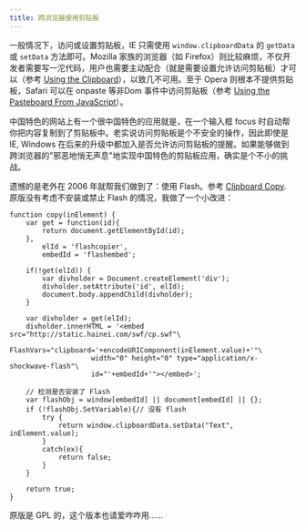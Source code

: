 ```yaml
---
title: 跨浏览器使用剪贴板
---
```

一般情况下，访问或设置剪贴板，IE 只需使用 `window.clipboardData` 的 `getData` 或 `setData` 方法即可。Mozilla 家族的浏览器（如 Firefox）则比较麻烦，不仅开发者需要写一沱代码，用户也需要主动配合（就是需要设置允许访问剪贴板）才可以（参考 [Using the Clipboard][0]），以致几不可用。至于 Opera 则根本不提供剪贴板，Safari 可以在 onpaste 等非Dom 事件中访问剪贴板（参考 [Using the Pasteboard From JavaScript][1]）。

中国特色的网站上有一个很中国特色的应用就是，在一个输入框 focus 时自动帮你把内容复制到了剪贴板中。老实说访问剪贴板是个不安全的操作，因此即使是 IE, Windows 在后来的升级中都加入是否允许访问剪贴板的提醒。如果能够做到跨浏览器的"邪恶地悄无声息"地实现中国特色的剪贴板应用，确实是个不小的挑战。

遗憾的是老外在 2006 年就帮我们做到了：使用 Flash。参考 [Clipboard Copy][2]. 原版没有考虑不安装或禁止 Flash 的情况，我做了一个小改进：

    function copy(inElement) {
        var get = function(id){
            return document.getElementById(id);
        },
            elId = 'flashcopier',
            embedId = 'flashembed';

        if(!get(elId)) {
            var divholder = Document.createElement('div');
            divholder.setAttribute('id', elId); 
            document.body.appendChild(divholder);
        }

        var divholder = get(elId);
        divholder.innerHTML = '<embed src="http://static.hainei.com/swf/cp.swf"\
                        FlashVars="clipboard='+encodeURIComponent(inElement.value)+'"\
                        width="0" height="0" type="application/x-shockwave-flash"\
                        id="'+embedId+'"></embed>';

        // 检测是否安装了 Flash
        var flashObj = window[embedId] || document[embedId] || {};
        if (!flashObj.SetVariable){// 没有 flash
            try {
                return window.clipboardData.setData("Text", inElement.value);
            }
            catch(ex){
                return false;
            }
        }

        return true;
    }

原版是 GPL 的，这个版本也请爱咋咋用……

[0]: http://developer.mozilla.org/En/Using_the_Clipboard
[1]: http://developer.apple.com/documentation/AppleApplications/Conceptual/SafariJSProgTopics/Tasks/CopyAndPaste.html
[2]: http://www.jeffothy.com/weblog/clipboard-copy/
